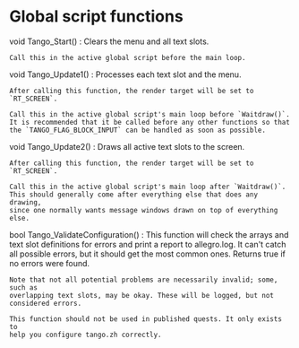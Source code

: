 # Global script functions

void Tango_Start()
:   Clears the menu and all text slots.

    Call this in the active global script before the main loop.

void Tango_Update1()
:   Processes each text slot and the menu.

    After calling this function, the render target will be set to `RT_SCREEN`.

    Call this in the active global script's main loop before `Waitdraw()`.
    It is recommended that it be called before any other functions so that
    the `TANGO_FLAG_BLOCK_INPUT` can be handled as soon as possible.

void Tango_Update2()
:   Draws all active text slots to the screen.

    After calling this function, the render target will be set to `RT_SCREEN`.

    Call this in the active global script's main loop after `Waitdraw()`.
    This should generally come after everything else that does any drawing,
    since one normally wants message windows drawn on top of everything else.

bool Tango_ValidateConfiguration()
:   This function will check the arrays and text slot definitions for errors
    and print a report to allegro.log. It can't catch all possible errors,
    but it should get the most common ones. Returns true if no errors were found.

    Note that not all potential problems are necessarily invalid; some, such as
    overlapping text slots, may be okay. These will be logged, but not
    considered errors.

    This function should not be used in published quests. It only exists to
    help you configure tango.zh correctly.
